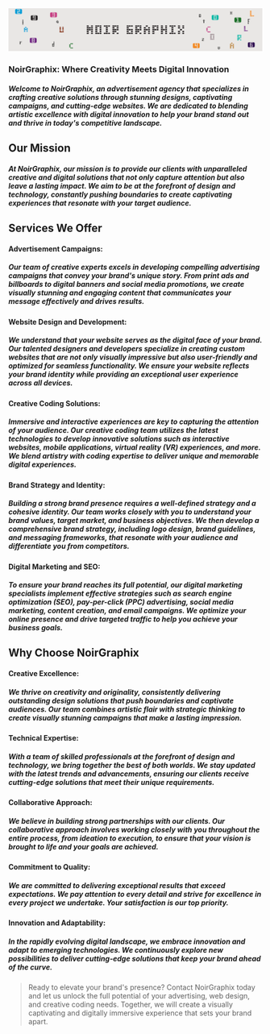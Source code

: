 <img src="https://github.com/l2eza/NoirGraphix/blob/master/Header.png">

### NoirGraphix: Where Creativity Meets Digital Innovation

##### Welcome to NoirGraphix, an advertisement agency that specializes in crafting creative solutions through stunning designs, captivating campaigns, and cutting-edge websites. We are dedicated to blending artistic excellence with digital innovation to help your brand stand out and thrive in today's competitive landscape.

## Our Mission

##### At NoirGraphix, our mission is to provide our clients with unparalleled creative and digital solutions that not only capture attention but also leave a lasting impact. We aim to be at the forefront of design and technology, constantly pushing boundaries to create captivating experiences that resonate with your target audience.

## Services We Offer

#### Advertisement Campaigns:
##### Our team of creative experts excels in developing compelling advertising campaigns that convey your brand's unique story. From print ads and billboards to digital banners and social media promotions, we create visually stunning and engaging content that communicates your message effectively and drives results.

#### Website Design and Development:
##### We understand that your website serves as the digital face of your brand. Our talented designers and developers specialize in creating custom websites that are not only visually impressive but also user-friendly and optimized for seamless functionality. We ensure your website reflects your brand identity while providing an exceptional user experience across all devices.

#### Creative Coding Solutions:
##### Immersive and interactive experiences are key to capturing the attention of your audience. Our creative coding team utilizes the latest technologies to develop innovative solutions such as interactive websites, mobile applications, virtual reality (VR) experiences, and more. We blend artistry with coding expertise to deliver unique and memorable digital experiences.

#### Brand Strategy and Identity:
##### Building a strong brand presence requires a well-defined strategy and a cohesive identity. Our team works closely with you to understand your brand values, target market, and business objectives. We then develop a comprehensive brand strategy, including logo design, brand guidelines, and messaging frameworks, that resonate with your audience and differentiate you from competitors.

#### Digital Marketing and SEO:
##### To ensure your brand reaches its full potential, our digital marketing specialists implement effective strategies such as search engine optimization (SEO), pay-per-click (PPC) advertising, social media marketing, content creation, and email campaigns. We optimize your online presence and drive targeted traffic to help you achieve your business goals.

## Why Choose NoirGraphix

#### Creative Excellence:
##### We thrive on creativity and originality, consistently delivering outstanding design solutions that push boundaries and captivate audiences. Our team combines artistic flair with strategic thinking to create visually stunning campaigns that make a lasting impression.

#### Technical Expertise:
##### With a team of skilled professionals at the forefront of design and technology, we bring together the best of both worlds. We stay updated with the latest trends and advancements, ensuring our clients receive cutting-edge solutions that meet their unique requirements.

#### Collaborative Approach:
##### We believe in building strong partnerships with our clients. Our collaborative approach involves working closely with you throughout the entire process, from ideation to execution, to ensure that your vision is brought to life and your goals are achieved.

#### Commitment to Quality:
##### We are committed to delivering exceptional results that exceed expectations. We pay attention to every detail and strive for excellence in every project we undertake. Your satisfaction is our top priority.

#### Innovation and Adaptability:
##### In the rapidly evolving digital landscape, we embrace innovation and adapt to emerging technologies. We continuously explore new possibilities to deliver cutting-edge solutions that keep your brand ahead of the curve.

> Ready to elevate your brand's presence? Contact NoirGraphix today and let us unlock the full potential of your advertising, web design, and creative coding needs. Together, we will create a visually captivating and digitally immersive experience that sets your brand apart.
